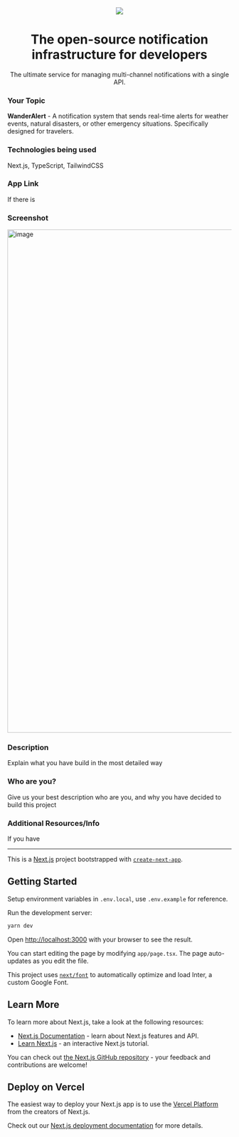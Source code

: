 <div align="center">
    <a href="https://connect.novu.co" target="_blank"><img src="https://user-images.githubusercontent.com/100117126/235352632-e3e22d9e-2c8b-43d3-a297-dd8fbd90fc56.png" /></a>
</div>

<h1 align="center">The open-source notification infrastructure for developers</h1>

<div align="center">
The ultimate service for managing multi-channel notifications with a single API.
</div>

<h3>Your Topic</h3>
<p><b>WanderAlert</b> - A notification system that sends real-time alerts for weather events, natural disasters, or other emergency situations. Specifically designed for travelers.</p>

<h3>Technologies being used</h3>
<p>Next.js, TypeScript, TailwindCSS</p>

<h3>App Link</h3>
<p>If there is</p>

<h3>Screenshot</h3>
<img width="1128" alt="image" src="https://user-images.githubusercontent.com/100117126/235352769-56544ab6-8b0d-47f9-8788-e363c692a594.png">

<h3>Description</h3>
<p>Explain what you have build in the most detailed way</p>

<h3>Who are you?</h3>
<p>Give us your best description who are you, and why you have decided to build this project</p>

<h3>Additional Resources/Info</h3>
<p>If you have</p>

---

This is a [Next.js](https://nextjs.org/) project bootstrapped with [`create-next-app`](https://github.com/vercel/next.js/tree/canary/packages/create-next-app).

## Getting Started

Setup environment variables in `.env.local`, use `.env.example` for reference.

Run the development server:

```bash
yarn dev
```

Open [http://localhost:3000](http://localhost:3000) with your browser to see the result.

You can start editing the page by modifying `app/page.tsx`. The page auto-updates as you edit the file.

This project uses [`next/font`](https://nextjs.org/docs/basic-features/font-optimization) to automatically optimize and load Inter, a custom Google Font.

## Learn More

To learn more about Next.js, take a look at the following resources:

- [Next.js Documentation](https://nextjs.org/docs) - learn about Next.js features and API.
- [Learn Next.js](https://nextjs.org/learn) - an interactive Next.js tutorial.

You can check out [the Next.js GitHub repository](https://github.com/vercel/next.js/) - your feedback and contributions are welcome!

## Deploy on Vercel

The easiest way to deploy your Next.js app is to use the [Vercel Platform](https://vercel.com/new?utm_medium=default-template&filter=next.js&utm_source=create-next-app&utm_campaign=create-next-app-readme) from the creators of Next.js.

Check out our [Next.js deployment documentation](https://nextjs.org/docs/deployment) for more details.
